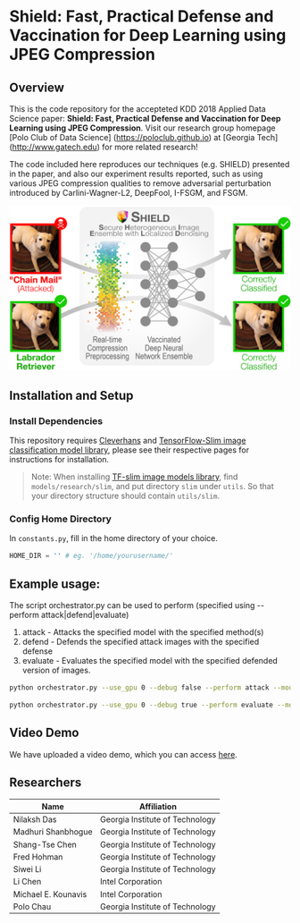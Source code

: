# Shield: Fast, Practical Defense and Vaccination for Deep Learning using JPEG Compression

## Overview

This is the code repository for the accepteted KDD 2018 Applied Data Science paper: **Shield: Fast, Practical Defense and Vaccination for Deep Learning using JPEG Compression**. Visit our research group homepage [Polo Club of Data Science] (https://poloclub.github.io) at [Georgia Tech] (http://www.gatech.edu) for more related research!

The code included here reproduces our techniques (e.g. SHIELD) presented in the paper, and also our experiment results reported, such as using various JPEG compression qualities to remove adversarial perturbation introduced by Carlini-Wagner-L2, DeepFool, I-FSGM, and FSGM.

![figure1](fig1.png)

## Installation and Setup

### Install Dependencies

This repository requires [Cleverhans](https://github.com/tensorflow/cleverhans) and [TensorFlow-Slim image classification model library](https://github.com/tensorflow/models/tree/master/research/slim), please see their respective pages for instructions for installation.

> Note: When installing [TF-slim image models library](https://github.com/tensorflow/models/tree/master/research/slim), find `models/research/slim`, and put directory `slim` under `utils`. So that your directory structure should contain `utils/slim`.

### Config Home Directory

In `constants.py`, fill in the home directory of your choice.

```python
HOME_DIR = '' # eg. '/home/yourusername/'
```

## Example usage:

The script orchestrator.py can be used to perform (specified using --perform attack|defend|evaluate)

1. attack - Attacks the specified model with the specified method(s)
2. defend - Defends the specified attack images with the specified defense
3. evaluate - Evaluates the specified model with the specified defended version of images.

```bash
python orchestrator.py --use_gpu 0 --debug false --perform attack --models resnet_50_v2 --attacks fgsm,df
```

```bash
python orchestrator.py --use_gpu 0 --debug true --perform evaluate --models resnet_50_v2 --checkpoint_paths /home/.../model.ckpt --attacks fgsm --defenses jpeg --attack_ablations '{"fgsm": [{"ord": Infinity, "eps": 2}]}' --defense_ablations '{"jpeg": [{"quality": 60}]}'
```

## Video Demo

We have uploaded a video demo, which you can access [here](https://youtu.be/W119nXS4xGE).

## Researchers

|  Name                 | Affiliation                     |
|-----------------------|---------------------------------|
| Nilaksh Das           | Georgia Institute of Technology |
| Madhuri Shanbhogue    | Georgia Institute of Technology |
| Shang-Tse Chen        | Georgia Institute of Technology |
| Fred Hohman           | Georgia Institute of Technology |
| Siwei Li              | Georgia Institute of Technology |
| Li Chen               | Intel Corporation               |
| Michael E. Kounavis   | Intel Corporation               |
| Polo Chau             | Georgia Institute of Technology |
